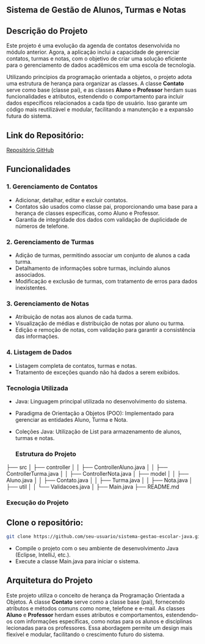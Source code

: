 ## Sistema de Gestão de Alunos, Turmas e Notas

## Descrição do Projeto

Este projeto é uma evolução da agenda de contatos desenvolvida no módulo anterior. Agora, a aplicação inclui a capacidade de gerenciar contatos, turmas e notas, com o objetivo de criar uma solução eficiente para o gerenciamento de dados acadêmicos em uma escola de tecnologia.

Utilizando princípios da programação orientada a objetos, o projeto adota uma estrutura de herança para organizar as classes. A classe **Contato** serve como base (classe pai), e as classes **Aluno** e **Professor** herdam suas funcionalidades e atributos, estendendo o comportamento para incluir dados específicos relacionados a cada tipo de usuário. Isso garante um código mais reutilizável e modular, facilitando a manutenção e a expansão futura do sistema.


## Link do Repositório:
[Repositório GitHub](https://github.com/allanaavila/escola_tech.git)

## Funcionalidades

### 1. **Gerenciamento de Contatos**
   - Adicionar, detalhar, editar e excluir contatos.
   - Contatos são usados como classe pai, proporcionando uma base para a herança de classes específicas, como Aluno e Professor.
   - Garantia de integridade dos dados com validação de duplicidade de números de telefone.

### 2. **Gerenciamento de Turmas**
   - Adição de turmas, permitindo associar um conjunto de alunos a cada turma.
   - Detalhamento de informações sobre turmas, incluindo alunos associados.
   - Modificação e exclusão de turmas, com tratamento de erros para dados inexistentes.

### 3. **Gerenciamento de Notas**
   - Atribuição de notas aos alunos de cada turma.
   - Visualização de médias e distribuição de notas por aluno ou turma.
   - Edição e remoção de notas, com validação para garantir a consistência das informações.

### 4. **Listagem de Dados**
   - Listagem completa de contatos, turmas e notas.
   - Tratamento de exceções quando não há dados a serem exibidos.


### Tecnologia Utilizada
- Java: Linguagem principal utilizada no desenvolvimento do sistema.
- Paradigma de Orientação a Objetos (POO): Implementado para gerenciar as entidades Aluno, Turma e Nota.
- Coleções Java: Utilização de List para armazenamento de alunos, turmas e notas.

  ### Estrutura do Projeto
├── src │ ├── controller │ │ ├── ControllerAluno.java │ │ ├── ControllerTurma.java │ │ ├── ControllerNota.java │ ├── model │ │ ├── Aluno.java │ │ ├── Contato.java │ │ ├── Turma.java │ │ ├── Nota.java │ ├── util │ │ └── Validacoes.java │ ├── Main.java ├── README.md


### Execução do Projeto
## Clone o repositório:
 ```bash
git clone https://github.com/seu-usuario/sistema-gestao-escolar-java.git
```
   - Compile o projeto com o seu ambiente de desenvolvimento Java (Eclipse, IntelliJ, etc.).
   - Execute a classe Main.java para iniciar o sistema.


## Arquitetura do Projeto

Este projeto utiliza o conceito de herança da Programação Orientada a Objetos. A classe **Contato** serve como a classe base (pai), 
fornecendo atributos e métodos comuns como nome, telefone e e-mail. As classes **Aluno** e **Professor** herdam esses atributos e comportamentos, 
estendendo-os com informações específicas, como notas para os alunos e disciplinas lecionadas para os professores. Essa abordagem permite um design mais flexível e modular, 
facilitando o crescimento futuro do sistema.
